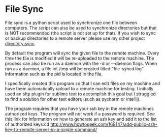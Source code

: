 File Sync
==========
File sync is a python script used to synchronize one file between computers. The script can also be used to synchronize directories but that is NOT recommended (the script is not set up for that). If you wish to sync or backup directories to a remote server please use my other project [directory sync](https://github.com/slandau3/Directory-Sync). 

By default the program will sync the given file to the remote machine. Every time the file is modified it will be re-uploaded to the remote machine. The process can also be run as a daemon with the -d or --daemon flags. When run as a daemon, a file int /tmp will be created titled "file-syncd.log" Information such as the pid is located in the file.

I specifically created this program so that I can edit files on my machine and have them automatically upload to a remote machine for testing. I initially used an sftp plugin for sublime text to accomplish this goal but I struggled to find a solution for other text editors (such as pycharm or intellij). 

The program requires that you have your ssh key in the remote machines authorized keys. The program will not work if a password is required. See this link for information on how to generate an ssh key and add it to the list of authorized keys:cd 
http://www.howtogeek.com/168147/add-public-ssh-key-to-remote-server-in-a-single-command/